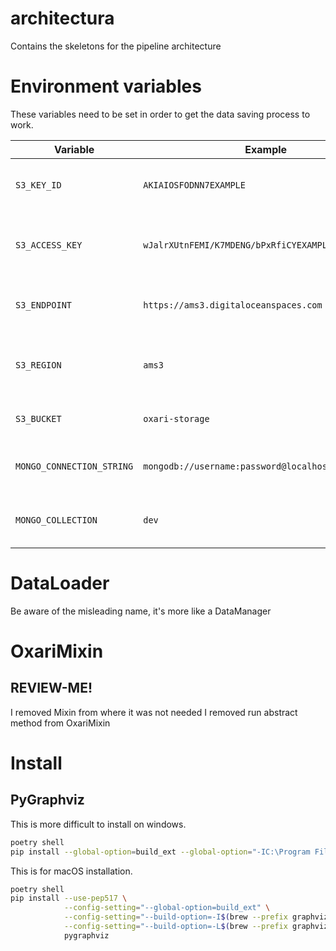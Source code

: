 # architectura

Contains the skeletons for the pipeline architecture

# Environment variables

These variables need to be set in order to get the data saving process to work.

| Variable                  | Example                                            | Description                                  |
| ------------------------- | -------------------------------------------------- | -------------------------------------------- |
| `S3_KEY_ID`               | `AKIAIOSFODNN7EXAMPLE`                             | The AWS access key ID for S3 access.         |
| `S3_ACCESS_KEY`           | `wJalrXUtnFEMI/K7MDENG/bPxRfiCYEXAMPLEKEY`         | The AWS secret access key for S3 access.     |
| `S3_ENDPOINT`             | `https://ams3.digitaloceanspaces.com`              | The endpoint URL of the S3 service.          |
| `S3_REGION`               | `ams3`                                             | The AWS region where your S3 bucket resides. |
| `S3_BUCKET`               | `oxari-storage`                                    | The name of the S3 bucket.                   |
| `MONGO_CONNECTION_STRING` | `mongodb://username:password@localhost:27017/mydb` | Connection string to MongoDB server.         |
| `MONGO_COLLECTION`        | `dev`                                              | The MongoDB collection to use.               |


# DataLoader

Be aware of the misleading name, it's more like a DataManager


# OxariMixin

## REVIEW-ME!

I removed Mixin from where it was not needed
I removed run abstract method from OxariMixin

# Install

## PyGraphviz

This is more difficult to install on windows.

```bash
poetry shell
pip install --global-option=build_ext --global-option="-IC:\Program Files\Graphviz\include" --global-option="-LC:\Program Files\Graphviz\lib" pygraphviz
```

This is for macOS installation.

```bash
poetry shell
pip install --use-pep517 \
            --config-setting="--global-option=build_ext" \
            --config-setting="--build-option=-I$(brew --prefix graphviz)/include/" \
            --config-setting="--build-option=-L$(brew --prefix graphviz)/lib/" \
            pygraphviz
```
